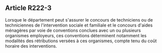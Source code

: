 ## Article R222-3

Lorsque le département peut s'assurer le concours de techniciens ou de techniciennes de l'intervention
sociale et familiale et le concours d'aides ménagères par voie de conventions conclues avec un ou plusieurs
organismes employeurs, ces conventions déterminent notamment les modalités des rétributions versées à ces
organismes, compte tenu du coût horaire des interventions.

